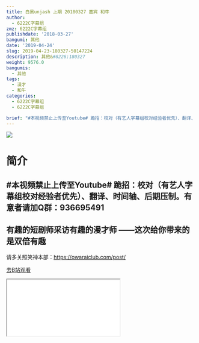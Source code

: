 ```yaml
---
title: 白黑unjash 上期 20180327 嘉宾 和牛
author:
  - 6222C字幕组
zmz: 6222C字幕组
publishdate: '2018-03-27'
bangumi: 其他
date: '2019-04-24'
slug: 2019-04-23-180327-50147224
description: 其他&#8226;180327
weight: 9576.0
bangumis:
  - 其他
tags:
  - 漫才
  - 和牛
categories:
  - 6222C字幕组
  - 6222C字幕组

brief: "#本视频禁止上传至Youtube# 跪招：校对（有艺人字幕组校对经验者优先）、翻译、时间轴、后期压制。有意者请加Q群：936695491 ------------------------------------------ 有趣的短剧师采访有趣的漫才师 ——这次给你带来的 是双倍有趣 ------------------------------------------ 请多关照笑神本部：https://owaraiclub.com/post/"
---
```

![](https://i.imgur.com/gbN0tKm.jpg)
# 简介  
#本视频禁止上传至Youtube#
跪招：校对（有艺人字幕组校对经验者优先）、翻译、时间轴、后期压制。有意者请加Q群：936695491
------------------------------------------
有趣的短剧师采访有趣的漫才师
——这次给你带来的 是双倍有趣
------------------------------------------

请多关照笑神本部：https://owaraiclub.com/post/  

[去B站观看](https://www.bilibili.com/video/av50147224/)
<div class ="resp-container"><iframe class="testiframe" src="//player.bilibili.com/player.html?aid=50147224"", scrolling="no", allowfullscreen="true" > </iframe></div> 
